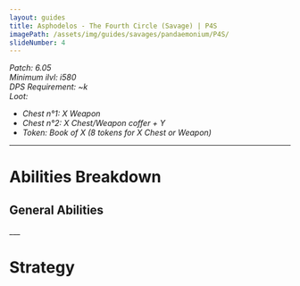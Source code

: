 ```yaml
---
layout: guides
title: Asphodelos - The Fourth Circle (Savage) | P4S
imagePath: /assets/img/guides/savages/pandaemonium/P4S/
slideNumber: 4
---
```


*Patch: 6.05  
Minimum ilvl: i580  
DPS Requirement: ~k  
Loot:*
+ *Chest n°1: X Weapon*
+ *Chest n°2: X Chest/Weapon coffer + Y*
+ *Token: Book of X (8 tokens for X Chest or Weapon)*

___

<h1><a id="Abilities Breakdown">Abilities Breakdown</a></h1>

<div class="guideSection" markdown="1">
<h2><a id="ABGeneral Abilities">General Abilities</a></h2>


</div>
___
<h1><a id="Strategy">Strategy</a></h1>

<div class="guideSection" markdown="1">
<a id="SPhase 1"></a>

</div>